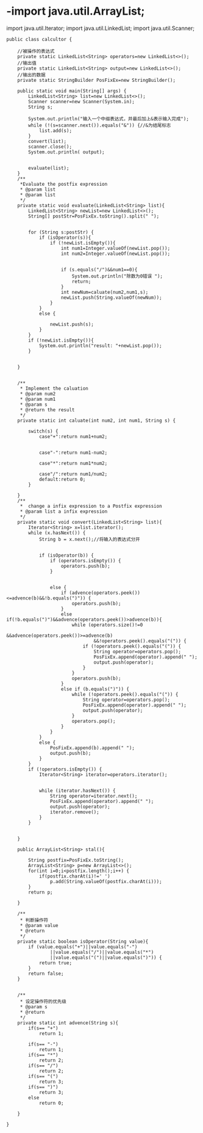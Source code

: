 # -import java.util.ArrayList;
import java.util.Iterator;
import java.util.LinkedList;
import java.util.Scanner;

    public class calcultor {

        //被操作的表达式
        private static LinkedList<String> operators=new LinkedList<>();
        //输出值
        private static LinkedList<String> output=new LinkedList<>();
        //输出的数据
        private static StringBuilder PosFixEx=new StringBuilder();

        public static void main(String[] args) {
            LinkedList<String> list=new LinkedList<>();
            Scanner scanner=new Scanner(System.in);
            String s;

            System.out.println("输入一个中缀表达式，并最后加上&表示输入完成");
            while (!(s=scanner.next()).equals("&")) {//&为结尾标志
                list.add(s);
            }
            convert(list);
            scanner.close();
            System.out.println( output);


            evaluate(list);
        }
        /**
         *Evaluate the postfix expression
         * @param list
         * @param list
         */
        private static void evaluate(LinkedList<String> list){
            LinkedList<String> newList=new LinkedList<>();
            String[] postStr=PosFixEx.toString().split(" ");


            for (String s:postStr) {
                if (isOperator(s)){
                    if (!newList.isEmpty()){
                        int num1=Integer.valueOf(newList.pop());
                        int num2=Integer.valueOf(newList.pop());


                        if (s.equals("/")&&num1==0){
                            System.out.println("除数为0错误 ");
                            return;
                        }
                        int newNum=caluate(num2,num1,s);
                        newList.push(String.valueOf(newNum));
                    }
                }
                else {

                    newList.push(s);
                }
            }
            if (!newList.isEmpty()){
                System.out.println("result: "+newList.pop());
            }


        }


        /**
         * Implement the caluation
         * @param num2
         * @param num1
         * @param s
         * @return the result
         */
        private static int caluate(int num2, int num1, String s) {

            switch(s) {
                case"+":return num1+num2;


                case"-":return num1-num2;

                case"*":return num1*num2;

                case"/":return num1/num2;
                default:return 0;
            }

        }
        /**
         *  change a infix expression to a Postfix expression
         * @param list a infix expression
         */
        private static void convert(LinkedList<String> list){
            Iterator<String> x=list.iterator();
            while (x.hasNext()) {
                String b = x.next();//将输入的表达式分开


                if (isOperator(b)) {
                    if (operators.isEmpty()) {
                        operators.push(b);
                    }


                    else {
                        if (advence(operators.peek())<=advence(b)&&!b.equals(")")) {
                            operators.push(b);
                        }
                        else if(!b.equals(")")&&advence(operators.peek())>advence(b)){
                            while (operators.size()!=0
                                    &&advence(operators.peek())>=advence(b)
                                    &&!operators.peek().equals("(")) {
                                if (!operators.peek().equals("(")) {
                                    String operator=operators.pop();
                                    PosFixEx.append(operator).append(" ");
                                    output.push(operator);
                                }
                            }
                            operators.push(b);
                        }
                        else if (b.equals(")")) {
                            while (!operators.peek().equals("(")) {
                                String operator=operators.pop();
                                PosFixEx.append(operator).append(" ");
                                output.push(operator);
                            }
                            operators.pop();
                        }
                    }
                }
                else {
                    PosFixEx.append(b).append(" ");
                    output.push(b);
                }
            }
            if (!operators.isEmpty()) {
                Iterator<String> iterator=operators.iterator();


                while (iterator.hasNext()) {
                    String operator=iterator.next();
                    PosFixEx.append(operator).append(" ");
                    output.push(operator);
                    iterator.remove();
                }
            }


        }

        public ArrayList<String> stal(){

            String postfix=PosFixEx.toString();
            ArrayList<String> p=new ArrayList<>();
            for(int i=0;i<postfix.length();i++) {
                if(postfix.charAt(i)!=' ')
                    p.add(String.valueOf(postfix.charAt(i)));
            }
            return p;

        }

        /**
         * 判断操作符
         * @param value
         * @return
         */
        private static boolean isOperator(String value){
            if (value.equals("+")||value.equals("-")
                    ||value.equals("/")||value.equals("*")
                    ||value.equals("(")||value.equals(")")) {
                return true;
            }
            return false;
        }


        /**
         * 设定操作符的优先级
         * @param s
         * @return
         */
        private static int advence(String s){
            if(s== "+")
                return 1;

            if(s== "-")
                return 1;
            if(s== "*")
                return 2;
            if(s== "/")
                return 2;
            if(s== "(")
                return 3;
            if(s== ")")
                return 3;
            else
                return 0;

        }

    }









